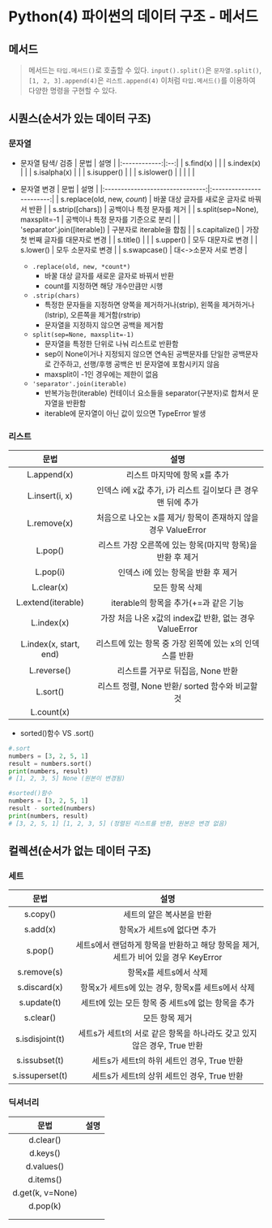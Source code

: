 # Python(4) 파이썬의 데이터 구조 - 메서드
## 메서드
> 메서드는 `타입.메서드()`로 호출할 수 있다.
> `input().split()`은 `문자열.split()`, `[1, 2, 3].append(4)`은 `리스트.append(4)` 이처럼 `타입.메서드()`를 이용하여 다양한 명령을 구현할 수 있다.

## 시퀀스(순서가 있는 데이터 구조)
### 문자열
  - 문자열 탐색/ 검증
| 문법           | 설명 |
|:------------:|:--:|
| s.find(x)    |    |
| s.index(x)   |    |
| s.isalpha(x) |    |
| s.isupper()  |    |
| s.islower()  |    |
|              |    |

- 문자열 변경
| 문법                              | 설명                       |
|:-------------------------------:|:------------------------:|
| s.replace(old, new, *count*)    | 바꿀 대상 글자를 새로운 글자로 바꿔서 반환 |
| s.strip([chars])                | 공백이나 특정 문자를 제거           |
|  s.split(sep=None), maxsplit=-1 | 공백이나 특정 문자를 기준으로 분리      |
|  'separator'.join([iterable])   | 구분자로 iterable을 합침        |
| s.capitalize()                  | 가장 첫 번째 글자를 대문자로 변경      |
|  s.title()                      |                          |
| s.upper()                       | 모두 대문자로 변경               |
|  s.lower()                      | 모두 소문자로 변경               |
| s.swapcase()                    | 대<->소문자 서로 변경            |
  - `.replace(old, new, *count*)`
    - 바꿀 대상 글자를 새로운 글자로 바꿔서 반환
    - count를 지정하면 해당 개수만큼만 시행
  - `.strip(chars)`
    - 특정한 문자들을 지정하면 양쪽을 제거하거나(strip), 왼쪽을 제거하거나(lstrip), 오른쪽을 제거함(rstrip)
    - 문자열을 지정하지 않으면 공백을 제거함
  - `split(sep=None, maxsplit=-1)`
    - 문자열을 특정한 단위로 나눠 리스트로 반환함
    - sep이 None이거나 지정되지 않으면 연속된 공백문자를 단일한 공백문자로 간주하고, 선행/후행 공백은 빈 문자열에 포함시키지 않음
    - maxsplit이 -1인 경우에는 제한이 없음
  - `'separator'.join(iterable)`
    - 반복가능한(iterable) 컨테이너 요소들을 separator(구분자)로 합쳐서 문자열을 반환함
    - iterable에 문자열이 아닌 값이 있으면 TypeError 발생

### 리스트
| 문법                     | 설명                                        |
|:----------------------:|:-----------------------------------------:|
| L.append(x)            | 리스트 마지막에 항목 x를 추가                         |
| L.insert(i, x)         | 인덱스 i에 x값 추가, i가 리스트 길이보다 큰 경우 맨 뒤에 추가    |
| L.remove(x)            | 처음으로 나오는 x를 제거/ 항목이 존재하지 않을 경우 ValueError |
| L.pop()                | 리스트 가장 오른쪽에 있는 항목(마지막 항목)을 반환 후 제거        |
| L.pop(i)               | 인덱스 i에 있는 항목을 반환 후 제거                     |
| L.clear(x)             | 모든 항목 삭제                                  |
| L.extend(iterable)     | iterable의 항목을 추가(+=과 같은 기능                |
| L.index(x)             | 가장 처음 나온 x값의 index값 반환, 없는 경우 ValueError  |
| L.index(x, start, end) | 리스트에 있는 항목 중 가장 왼쪽에 있는 x의 인덱스를 반환         |
| L.reverse()            | 리스트를 거꾸로 뒤집음, None 반환                     |
| L.sort()               | 리스트 정렬, None  반환/ sorted 함수와 비교할 것        |
| L.count(x)             |                                           |

  - sorted()함수 VS .sort()
  ```python
  #.sort
  numbers = [3, 2, 5, 1]
  result = numbers.sort()
  print(numbers, result)
  # [1, 2, 3, 5] None (원본이 변경됨)

  #sorted()함수
  numbers = [3, 2, 5, 1]
  result - sorted(numbers)
  print(numbers, result)
  # [3, 2, 5, 1] [1, 2, 3, 5] (정렬된 리스트를 반환, 원본은 변경 없음)
  ```

## 컬렉션(순서가 없는 데이터 구조)
### 세트
  | 문법 |            설명             |
| :----: | :-------------------------: |
|   s.copy()   |  세트의 얕은 복사본을 반환  |
|   s.add(x)   |  항목x가 세트s에 없다면 추가  |
|   s.pop()   |  세트s에서 랜덤하게 항목을 반환하고 해당 항목을 제거, 세트가 비어 있을 경우 KeyError  |
|   s.remove(s)   |  항목x를 세트s에서 삭제  |
|   s.discard(x)   |  항목x가 세트s에 있는 경우, 항목x를 세트s에서 삭제  |
|   s.update(t)   |  세트t에 있는 모든 항목 중 세트s에 없는 항목을 추가  |
|   s.clear()   |  모든 항목 제거  |
|   s.isdisjoint(t)   |   세트s가 세트t의 서로 같은 항목을 하나라도 갖고 있지 않은 경우, True 반환   |
|   s.issubset(t)   |  세트s가 세트t의 하위 세트인 경우, True 반환  |
|   s.issuperset(t)   |  세트s가 세트t의 상위 세트인 경우, True 반환  |

### 딕셔너리
| 문법               | 설명 |
|:----------------:|:--:|
| d.clear()        |    |
| d.keys()         |    |
| d.values()       |    |
| d.items()        |    |
| d.get(k, v=None) |    |
| d.pop(k)         |    |
|                  |    |
|                  |    |
